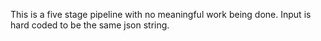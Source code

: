 This is a five stage pipeline with no meaningful work being done. Input is hard coded to be the same json string.